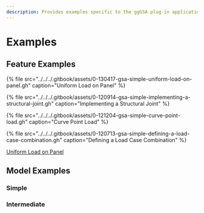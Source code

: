 ```yaml
---
description: Provides examples specific to the ggGSA plug-in application
---
```


# Examples

## Feature Examples



{% file src="../../../.gitbook/assets/0-130417-gsa-simple-uniform-load-on-panel.gh" caption="Uniform Load on Panel" %}

{% file src="../../../.gitbook/assets/0-120914-gsa-simple-implementing-a-structural-joint.gh" caption="Implementing a Structural Joint" %}

{% file src="../../../.gitbook/assets/0-121204-gsa-simple-curve-point-load.gh" caption="Curve Point Load" %}

{% file src="../../../.gitbook/assets/0-120713-gsa-simple-defining-a-load-case-combination.gh" caption="Defining a Load Case Combination" %}

[Uniform Load on Panel](../../../.gitbook/assets/0-130417-gsa-simple-uniform-load-on-panel.gh)

## Model Examples

### Simple



### Intermediate



